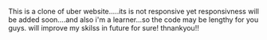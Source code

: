 This is a clone of uber website.....its is not responsive yet
responsivness will be added soon....and also i'm a learner...so the code may be lengthy for you guys.
will improve my skilss in future for sure!
thnankyou!!
